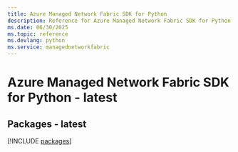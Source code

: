 ```yaml
---
title: Azure Managed Network Fabric SDK for Python
description: Reference for Azure Managed Network Fabric SDK for Python
ms.date: 06/30/2025
ms.topic: reference
ms.devlang: python
ms.service: managednetworkfabric
---
```

# Azure Managed Network Fabric SDK for Python - latest
## Packages - latest
[!INCLUDE [packages](managed-network-fabric-index.md)]